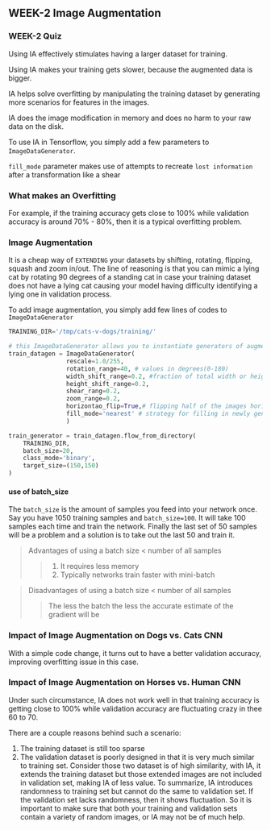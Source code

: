 
## WEEK-2 Image Augmentation 

### WEEK-2 Quiz

Using IA effectively stimulates having a larger dataset for training.

Using IA makes your training gets slower, because the augmented data is bigger.

IA helps solve overfitting by manipulating the training dataset by generating more scenarios for features in the images.

IA does the image modification in memory and does no harm to your raw data on the disk. 

To use IA in Tensorflow, you simply add a few parameters to `ImageDataGenerator`.

`fill_mode` parameter makes use of attempts to recreate `lost information` after a transformation like a shear  



### What makes an Overfitting

For example, if the training accuracy gets close to 100% while validation accuracy is around 70% - 80%, then it is a typical overfitting problem. 

 
### Image Augmentation

It is a cheap way of `EXTENDING` your datasets by shifting, rotating, flipping, squash and zoom in/out. The line of reasoning is that you can mimic a lying cat by rotating 90 degrees of a standing cat in case 
your training dataset does not have a lying cat causing your model having difficulty identifying a lying one in validation process.


To add image augmentation, you simply add few lines of codes to `ImageDataGenerator`
```python
TRAINING_DIR='/tmp/cats-v-dogs/training/'

# this ImageDataGenerator allows you to instantiate generators of augmented image batches via .flow_from_directory
train_datagen = ImageDataGenerator(
                rescale=1.0/255,
                rotation_range=40, # values in degrees(0-180)
                width_shift_range=0.2, #fraction of total width or height within which to randomly shift
                height_shift_range=0.2,
                shear_rang=0.2,
                zoom_range=0.2,
                horizontao_flip=True,# flipping half of the images horizontally
                fill_mode='nearest' # strategy for filling in newly generated pixels most likely after rotation or shifting
                )

train_generator = train_datagen.flow_from_directory(
    TRAINING_DIR,
    batch_size=20,
    class_mode='binary',
    target_size=(150,150)
) 
```

#### use of batch_size

The `batch_size` is the amount of samples you feed into your network once. Say you have 1050 training samples and `batch_size=100`. It will take 
100 samples each time and train the network. Finally the last set of 50 samples will be a problem and a solution is to take out the last 50 and train it.

>Advantages of using a batch size < number of all samples 
>> 1. It requires less memory 
>> 1. Typically networks train faster with mini-batch

>Disadvantages of using a batch size < number of all samples
>> The less the batch the less the accurate estimate of the gradient will be

### Impact of Image Augmentation on Dogs vs. Cats CNN

With a simple code change, it turns out to have a better validation accuracy, improving overfitting issue in this case. 

### Impact of Image Augmentation on Horses vs. Human CNN

Under such circumstance, IA does not work well in that training accuracy is getting close to 100% while validation accuracy are fluctuating crazy in thee 60 to 70.

There are a couple reasons behind such a scenario:
1. The training dataset is still too sparse 
2. The validation dataset is poorly designed in that it is very much similar to training set. Consider those two dataset is of high similarity, with IA, it extends the training dataset but those 
extended images are not included in validation set, making IA of less value. To summarize, IA introduces randomness to training set but cannot do the same to validation set. 
If the validation set lacks randomness, then it shows fluctuation. So it is important to make sure that both your training and validation sets contain a variety of random images, or IA may not be of much help.   

  